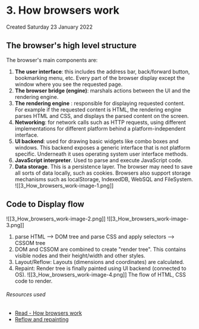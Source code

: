 # 3. How browsers work
Created Saturday 23 January 2022

## The browser's high level structure
The browser's main components are:
1.  **The user interface**: this includes the address bar, back/forward button, bookmarking menu, etc. Every part of the browser display except the window where you see the requested page.
2.  **The browser bridge (engine)**: marshals actions between the UI and the rendering engine.
3.  **The rendering engine** : responsible for displaying requested content. For example if the requested content is HTML, the rendering engine parses HTML and CSS, and displays the parsed content on the screen.
4.  **Networking**: for network calls such as HTTP requests, using different implementations for different platform behind a platform-independent interface.
5.  **UI backend**: used for drawing basic widgets like combo boxes and windows. This backend exposes a generic interface that is not platform specific. Underneath it uses operating system user interface methods.
6.  **JavaScript interpreter**. Used to parse and execute JavaScript code.
7.  **Data storage**. This is a persistence layer. The browser may need to save all sorts of data locally, such as cookies. Browsers also support storage mechanisms such as localStorage, IndexedDB, WebSQL and FileSystem.
![[3_How_browsers_work-image-1.png]]


## Code to Display flow
![[3_How_browsers_work-image-2.png]]
![[3_How_browsers_work-image-3.png]]
1. parse HTML --> DOM tree and parse CSS and apply selectors --> CSSOM tree
2. DOM and CSSOM are combined to create "render tree". This contains visible nodes and their height/width and other styles.
3. Layout/Reflow: Layouts (dimensions and coordinates) are calculated.
4. Repaint: Render tree is finally painted using UI backend (connected to OS).
![[3_How_browsers_work-image-4.png]]
The flow of HTML, CSS code to render.

###### Resources used
- [Read - How browsers work](https://www.html5rocks.com/en/tutorials/internals/howbrowserswork/)
- [Reflow and repainting](https://gist.github.com/faressoft/36cdd64faae21ed22948b458e6bf04d5)